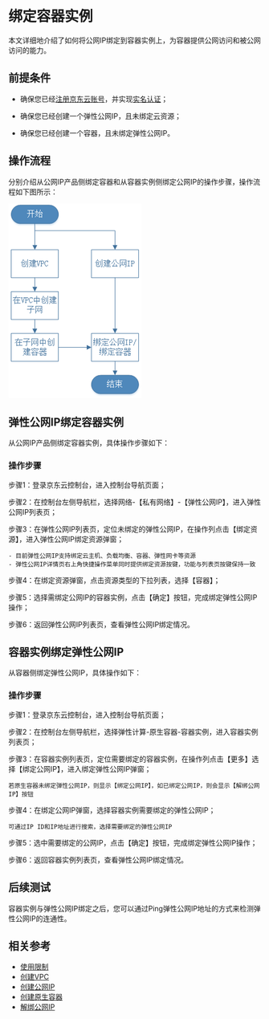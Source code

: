 # 绑定容器实例
本文详细地介绍了如何将公网IP绑定到容器实例上，为容器提供公网访问和被公网访问的能力。

## 前提条件

- 确保您已经[注册京东云账号](https://user.jdcloud.com/register?returnUrl=https%3A%2F%2Fwww.jdcloud.com%2F)，并实现[实名认证](https://realname.jdcloud.com/account/verify)；

- 确保您已经创建一个弹性公网IP，且未绑定云资源；

- 确保您已经创建一个容器，且未绑定弹性公网IP。

## 操作流程

分别介绍从公网IP产品侧绑定容器和从容器实例侧绑定公网IP的操作步骤，操作流程如下图所示：

![弹性公网IP绑定云主机](../../../../../image/Networking/Elastic-IP/container.png)

## 弹性公网IP绑定容器实例
从公网IP产品侧绑定容器实例，具体操作步骤如下：

### 操作步骤

步骤1：登录京东云控制台，进入控制台导航页面；

步骤2：在控制台左侧导航栏，选择网络-【私有网络】-【弹性公网IP】，进入弹性公网IP列表页；

步骤3：在弹性公网IP列表页，定位未绑定的弹性公网IP，在操作列点击【绑定资源】，进入弹性公网IP绑定资源弹窗；

	- 目前弹性公网IP支持绑定云主机、负载均衡、容器、弹性网卡等资源
	- 弹性公网IP详情页右上角快捷操作菜单同时提供绑定资源按键，功能与列表页按键保持一致

步骤4：在绑定资源弹窗，点击资源类型的下拉列表，选择【容器】；

步骤5：选择需绑定公网IP的容器实例，点击【确定】按钮，完成绑定弹性公网IP操作；

步骤6：返回弹性公网IP列表页，查看弹性公网IP绑定情况。



## 容器实例绑定弹性公网IP
从容器侧绑定弹性公网IP，具体操作如下：
### 操作步骤

步骤1：登录京东云控制台，进入控制台导航页面；

步骤2：在控制台左侧导航栏，选择弹性计算-原生容器-容器实例，进入容器实例列表页；

步骤3：在容器实例列表页，定位需要绑定的容器实例，在操作列点击【更多】选择【绑定公网IP】，进入绑定弹性公网IP弹窗；
```
若原生容器未绑定弹性公网IP，则显示【绑定公网IP】，如已绑定公网IP，则会显示【解绑公网IP】按钮
```
步骤4：在绑定公网IP弹窗，选择容器实例需要绑定的弹性公网IP；
```
可通过IP ID和IP地址进行搜索，选择需要绑定的弹性公网IP
```

步骤5：选中需要绑定的公网IP，点击【确定】按钮，完成绑定弹性公网IP操作；

步骤6：返回容器实例列表页，查看弹性公网IP绑定情况。

## 后续测试

容器实例与弹性公网IP绑定之后，您可以通过Ping弹性公网IP地址的方式来检测弹性公网IP的连通性。

## 相关参考

- [使用限制](../../Introduction/Restrictions.md)
- [创建VPC](https://docs.jdcloud.com/cn/virtual-private-cloud/vpc-configuration)
- [创建公网IP](https://docs.jdcloud.com/cn/elastic-ip/create-elastic-ip)
- [创建原生容器](https://docs.jdcloud.com/cn/native-container/create-to-instance)
- [解绑公网IP](https://docs.jdcloud.com/cn/elastic-ip/disassociate-elastic-ip)
